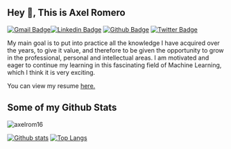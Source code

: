 ## Hey 👋, This is Axel Romero
[![Gmail Badge](https://img.shields.io/badge/-romeroaxel16@gmail.com-c14438?style=flat&logo=Gmail&logoColor=white&link=mailto:romeroaxel16@gmail.com)](mailto:romeroaxel16@gmail.com)[![Linkedin Badge](https://img.shields.io/badge/-axel-romero-0072b1?style=flat&logo=Linkedin&logoColor=white&link=https://www.linkedin.com/in/axel-romero-20b8b0198/)](https://www.linkedin.com/in/axel-romero-20b8b0198/) [![Github Badge](https://img.shields.io/badge/-Axelrom16-grey?style=flat&logo=github&logoColor=white&link=https://github.com/Axelrom16/)](https://www.github.com/Axelrom16/) [![Twitter Badge](https://img.shields.io/badge/-axelrom2-00acee?style=flat&logo=twitter&logoColor=white&link=https://twitter.com/axelrom2/)](https://www.twitter.com/axelrom2/)
<p align='left'> My main goal is to put into practice all the knowledge I have acquired over the years, to give it value, and therefore to be given the opportunity to grow in the professional, personal and intellectual areas. I am motivated and eager to continue my learning in this fascinating field of Machine Learning, which I think it is very exciting.</p><p align='left'> You can view my resume <a href='https://drive.google.com/file/d/1K2K9NBUWRcVGbKrOIrtrmST9kutJIpRz/view?usp=sharing ' target=_blank><u>here</u>.</a></p>

## Some of my Github Stats
<p align=left> <img src=https://komarev.com/ghpvc/?username=axelrom16 alt=axelrom16 /> </p>

[![Github stats](https://github-readme-stats.vercel.app/api?username=axelrom16&show_icons=true&include_all_commits=true)](https://github.com/axelrom16/github-readme-stats)
[![Top Langs](https://github-readme-stats.vercel.app/api/top-langs/?username=axelrom16&layout=compact)](https://github.com/axelrom16/github-readme-stats)
